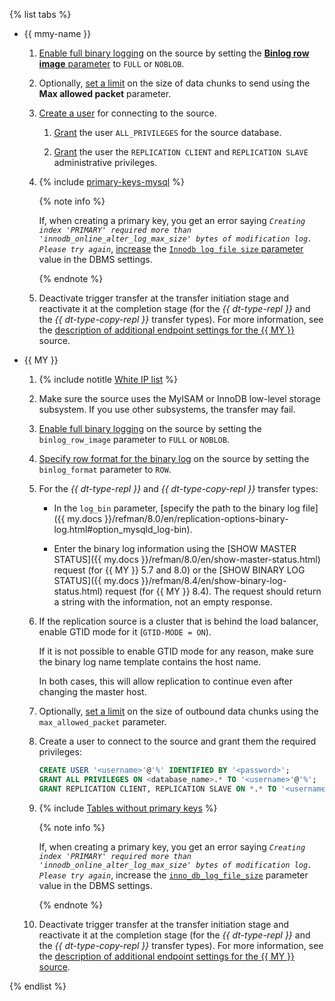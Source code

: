 {% list tabs %}

- {{ mmy-name }}

    
    1. [Enable full binary logging](../../../../managed-mysql/operations/update.md#change-mysql-config) on the source by setting the [**Binlog row image** parameter](https://dev.mysql.com/doc/refman/5.7/en/replication-options-binary-log.html#sysvar_binlog_row_image) to `FULL` or `NOBLOB`.
    
    1. Optionally, [set a limit](../../../../managed-mysql/operations/update.md#change-mysql-config) on the size of data chunks to send using the **Max allowed packet** parameter.
    
    1. [Create a user](../../../../managed-mysql/operations/cluster-users.md#adduser) for connecting to the source.
        
        1. [Grant](../../../../managed-mysql/operations/grant.md#grant-privilege) the user `ALL_PRIVILEGES` for the source database.
        
        1. [Grant](../../../../managed-mysql/concepts/settings-list#setting-administrative-privileges) the user the `REPLICATION CLIENT` and `REPLICATION SLAVE` administrative privileges.
    
    1. {% include [primary-keys-mysql](../../primary-keys-mysql.md) %}
    
       {% note info %}
    
       If, when creating a primary key, you get an error saying _`Creating index 'PRIMARY' required more than 'innodb_online_alter_log_max_size' bytes of modification log. Please try again`_, [increase](../../../../managed-mysql/operations/update.md#change-mysql-config) the [`Innodb log file size` parameter](https://dev.mysql.com/doc/refman/8.0/en/innodb-parameters.html#sysvar_innodb_log_file_size) value in the DBMS settings.
    
       {% endnote %}
    
    1. Deactivate trigger transfer at the transfer initiation stage and reactivate it at the completion stage (for the _{{ dt-type-repl }}_ and the _{{ dt-type-copy-repl }}_ transfer types). For more information, see the [description of additional endpoint settings for the {{ MY }}](../../../../data-transfer/operations/endpoint/source/mysql.md#additional-settings) source.

- {{ MY }}
    
    1. {% include notitle [White IP list](../../configure-white-ip.md) %}
    
    1. Make sure the source uses the MyISAM or InnoDB low-level storage subsystem. If you use other subsystems, the transfer may fail.
    
    1. [Enable full binary logging](https://dev.mysql.com/doc/refman/8.0/en/replication-options-binary-log.html#sysvar_binlog_row_image) on the source by setting the `binlog_row_image` parameter to `FULL` or `NOBLOB`.
    
    1. [Specify row format for the binary log](https://dev.mysql.com/doc/refman/5.7/en/replication-options-binary-log.html#sysvar_binlog_format) on the source by setting the `binlog_format` parameter to `ROW`.

    1. For the _{{ dt-type-repl }}_ and _{{ dt-type-copy-repl }}_ transfer types:

        * In the `log_bin` parameter, [specify the path to the binary log file]({{ my.docs }}/refman/8.0/en/replication-options-binary-log.html#option_mysqld_log-bin).

        * Enter the binary log information using the [SHOW MASTER STATUS]({{ my.docs }}/refman/8.0/en/show-master-status.html) request (for {{ MY }} 5.7 and 8.0) or the [SHOW BINARY LOG STATUS]({{ my.docs }}/refman/8.4/en/show-binary-log-status.html) request (for {{ MY }} 8.4). The request should return a string with the information, not an empty response.

    1. If the replication source is a cluster that is behind the load balancer, enable GTID mode for it (`GTID-MODE = ON`).
    
       If it is not possible to enable GTID mode for any reason, make sure the binary log name template contains the host name.
    
       In both cases, this will allow replication to continue even after changing the master host.
    
    1. Optionally, [set a limit](https://dev.mysql.com/doc/refman/8.0/en/server-system-variables.html#sysvar_max_allowed_packet) on the size of outbound data chunks using the `max_allowed_packet` parameter.
    
    1. Create a user to connect to the source and grant them the required privileges:
    
        ```sql
        CREATE USER '<username>'@'%' IDENTIFIED BY '<password>';
        GRANT ALL PRIVILEGES ON <database_name>.* TO '<username>'@'%';
        GRANT REPLICATION CLIENT, REPLICATION SLAVE ON *.* TO '<username>'@'%';
        ```

    1. {% include [Tables without primary keys](../../primary-keys-mysql.md) %}
    
       {% note info %}
    
       If, when creating a primary key, you get an error saying _`Creating index 'PRIMARY' required more than 'innodb_online_alter_log_max_size' bytes of modification log. Please try again`_, increase the [`inno_db_log_file_size`](https://dev.mysql.com/doc/refman/8.0/en/innodb-parameters.html#sysvar_innodb_log_file_size) parameter value in the DBMS settings.
    
       {% endnote %}
    
    1. Deactivate trigger transfer at the transfer initiation stage and reactivate it at the completion stage (for the _{{ dt-type-repl }}_ and the _{{ dt-type-copy-repl }}_ transfer types). For more information, see the [description of additional endpoint settings for the {{ MY }} source](../../../../data-transfer/operations/endpoint/source/mysql.md#additional-settings).

{% endlist %}